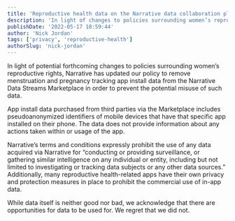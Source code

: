 ```yaml
---
title: 'Reproductive health data on the Narrative data collaboration platform'
description: 'In light of changes to policies surrounding women’s reproductive rights, Narrative is removing menstruation and pregnancy tracking app install data from the Marketplace. '
publishDate: '2022-05-17 18:59:44'
author: 'Nick Jordan'
tags: ['privacy', 'reproductive-health']
authorSlug: 'nick-jordan'
---
```

In light of potential forthcoming changes to policies surrounding women’s reproductive rights, Narrative has updated our policy to remove menstruation and pregnancy tracking app install data from the Narrative Data Streams Marketplace in order to prevent the potential misuse of such data.

App install data purchased from third parties via the Marketplace includes pseudoanonymized identifiers of mobile devices that have that specific app installed on their phone. The data does not provide information about any actions taken within or usage of the app.

Narrative’s terms and conditions expressly prohibit the use of any data acquired via Narrative for “conducting or providing surveillance, or gathering similar intelligence on any individual or entity, including but not limited to investigating or tracking data subjects or any other data sources.” Additionally, many reproductive health-related apps have their own privacy and protection measures in place to prohibit the commercial use of in-app data.

While data itself is neither good nor bad, we acknowledge that there are opportunities for data to be used for. We regret that we did not.
